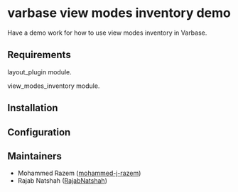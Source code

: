 # varbase view modes inventory demo

Have a demo work for how to use view modes inventory in Varbase.


## Requirements

  layout_plugin module.

  view_modes_inventory module.

## Installation


## Configuration



## Maintainers

- Mohammed Razem ([mohammed-j-razem](https://www.drupal.org/u/mohammed-j-razem))
- Rajab Natshah ([RajabNatshah](https://www.drupal.org/u/rajabnatshah))
